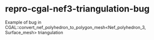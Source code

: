 # repro-cgal-nef3-triangulation-bug
Example of bug in CGAL::convert_nef_polyhedron_to_polygon_mesh&lt;Nef_polyhedron_3, Surface_mesh> triangulation
